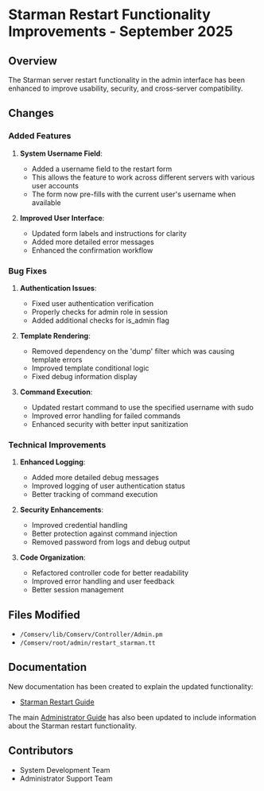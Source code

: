 # Starman Restart Functionality Improvements - September 2025

## Overview

The Starman server restart functionality in the admin interface has been enhanced to improve usability, security, and cross-server compatibility.

## Changes

### Added Features

1. **System Username Field**: 
   - Added a username field to the restart form
   - This allows the feature to work across different servers with various user accounts
   - The form now pre-fills with the current user's username when available

2. **Improved User Interface**:
   - Updated form labels and instructions for clarity
   - Added more detailed error messages
   - Enhanced the confirmation workflow

### Bug Fixes

1. **Authentication Issues**:
   - Fixed user authentication verification
   - Properly checks for admin role in session
   - Added additional checks for is_admin flag

2. **Template Rendering**:
   - Removed dependency on the 'dump' filter which was causing template errors
   - Improved template conditional logic
   - Fixed debug information display

3. **Command Execution**:
   - Updated restart command to use the specified username with sudo
   - Improved error handling for failed commands
   - Enhanced security with better input sanitization

### Technical Improvements

1. **Enhanced Logging**:
   - Added more detailed debug messages
   - Improved logging of user authentication status
   - Better tracking of command execution

2. **Security Enhancements**:
   - Improved credential handling
   - Better protection against command injection
   - Removed password from logs and debug output

3. **Code Organization**:
   - Refactored controller code for better readability
   - Improved error handling and user feedback
   - Better session management

## Files Modified

- `/Comserv/lib/Comserv/Controller/Admin.pm`
- `/Comserv/root/admin/restart_starman.tt`

## Documentation

New documentation has been created to explain the updated functionality:

- [Starman Restart Guide](/Documentation/roles/admin/starman_restart_guide.md)

The main [Administrator Guide](/Documentation/roles/admin/admin_guide.md) has also been updated to include information about the Starman restart functionality.

## Contributors

- System Development Team
- Administrator Support Team